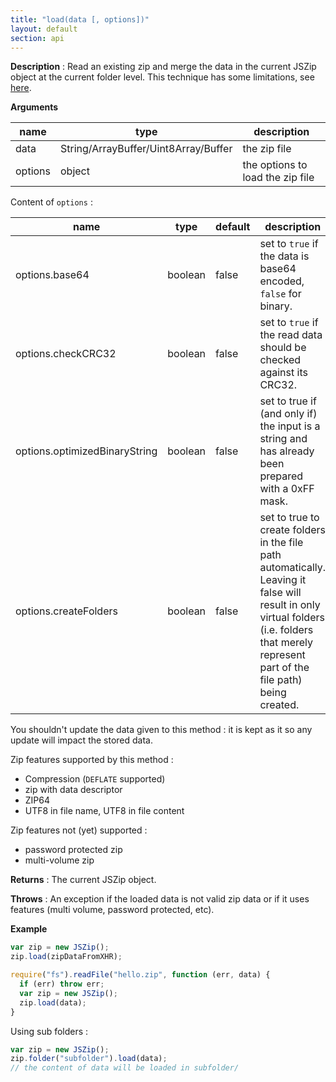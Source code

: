 ```yaml
---
title: "load(data [, options])"
layout: default
section: api
---
```


__Description__ : Read an existing zip and merge the data in the current JSZip
object at the current folder level. This technique has some limitations, see
[here]({{site.baseurl}}/documentation/limitations.html).

__Arguments__

name               | type   | description
-------------------|--------|------------
data               | String/ArrayBuffer/Uint8Array/Buffer | the zip file
options            | object | the options to load the zip file

Content of `options` :

name                          | type    | default | description
------------------------------|---------|---------|------------
options.base64                | boolean | false   | set to `true` if the data is base64 encoded, `false` for binary.
options.checkCRC32            | boolean | false   | set to `true` if the read data should be checked against its CRC32.
options.optimizedBinaryString | boolean | false   | set to true if (and only if) the input is a string and has already been prepared with a 0xFF mask.
options.createFolders      | boolean | false   | set to true to create folders in the file path automatically. Leaving it false will result in only virtual folders (i.e. folders that merely represent part of the file path) being created.

You shouldn't update the data given to this method : it is kept as it so any
update will impact the stored data.

Zip features supported by this method :

* Compression (<code>DEFLATE</code> supported)
* zip with data descriptor
* ZIP64
* UTF8 in file name, UTF8 in file content

Zip features not (yet) supported :

* password protected zip
* multi-volume zip

__Returns__ : The current JSZip object.

__Throws__ : An exception if the loaded data is not valid zip data or if it
uses features (multi volume, password protected, etc).

<!--
__Complexity__ : for k the number of entries in the zip file and n the length
of the data :

The default use case is **O(k)**.
If the data is in base64, we must first decode it : **O(k + n)**.
If the data is a string not in base64 and optimizedBinaryString is false, we
must apply the 0xFF mask : **O(k + n)**.
If checkCRC32 is true, it **adds** to the above complexity **O(n)** and the
complexity of the decompression algorithm.
-->

__Example__

```js
var zip = new JSZip();
zip.load(zipDataFromXHR);
```

```js
require("fs").readFile("hello.zip", function (err, data) {
  if (err) throw err;
  var zip = new JSZip();
  zip.load(data);
}
```

Using sub folders :

```js
var zip = new JSZip();
zip.folder("subfolder").load(data);
// the content of data will be loaded in subfolder/
```

